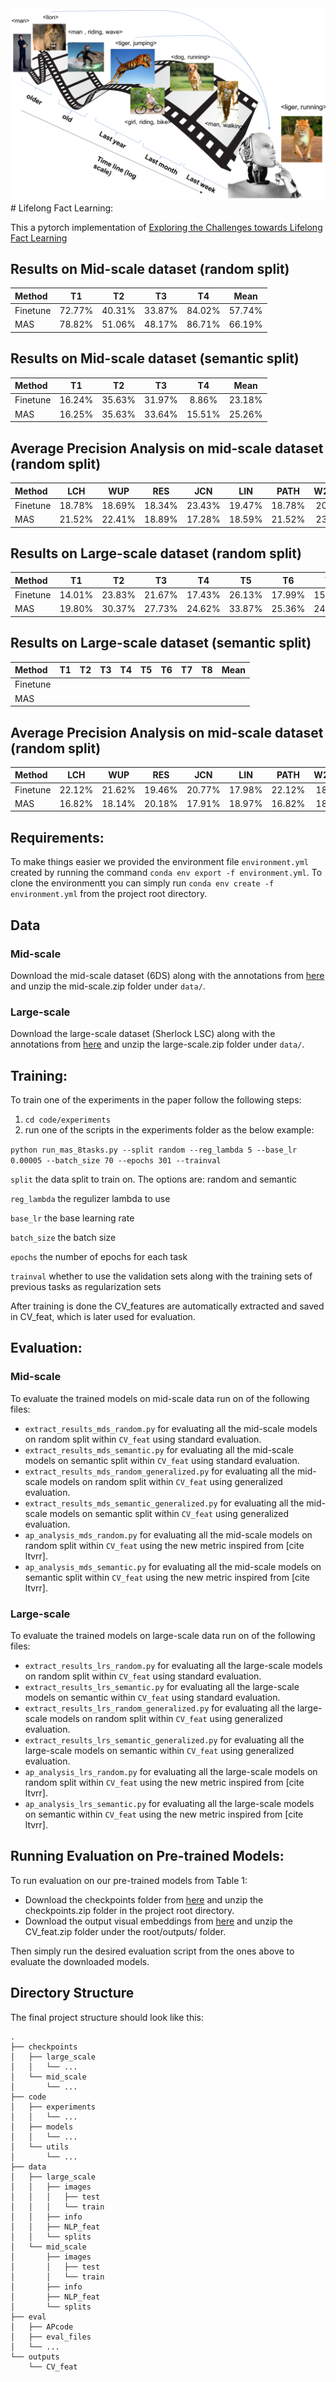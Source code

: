 <img src="teaser3.png" alt="teaser" class="inline"/>
# Lifelong Fact Learning:

This a pytorch implementation of [Exploring the Challenges towards Lifelong Fact Learning](https://arxiv.org/pdf/1812.10524.pdf)

## Results on Mid-scale dataset (random split)
| Method                         |  T1      | T2       | T3       | T4        | Mean      |
| :---                           |  :----:  |  :----:  |  :----:  |  :----:   |  :----:   |
| Finetune                       |  72.77%  | 40.31%   | 33.87%   | 84.02%    | 57.74%    |
| MAS                            |  78.82%  | 51.06%   | 48.17%   | 86.71%    | 66.19%    |

## Results on Mid-scale dataset (semantic split)
| Method                         |  T1      | T2       | T3       | T4        | Mean      |
| :---                           |  :----:  |  :----:  |  :----:  |  :----:   |  :----:   |
| Finetune                       |  16.24%  | 35.63%   | 31.97%   | 8.86%     | 23.18%    |
| MAS                            |  16.25%  | 35.63%   | 33.64%   | 15.51%    | 25.26%    |

## Average Precision Analysis on mid-scale dataset (random split)
| Method                         |  LCH      | WUP       | RES       | JCN       |  LIN      | PATH      | W2V_GN     |
| :---                           |  :----:  |  :----:  |  :----:  |  :----:   |  :----:   |  :----:   |  :----:   |
| Finetune                       |  18.78%  | 18.69%   | 18.34%  | 23.43%     | 19.47%    | 18.78%     | 20.99%     |
| MAS                            |  21.52%  | 22.41%   | 18.89%   | 17.28%    | 18.59%    | 21.52%	|   23.70%  |

## Results on Large-scale dataset (random split)
| Method                         |  T1      | T2       | T3       | T4       |  T5      | T6       | T7       | T8       | Mean     |
| :---                           |  :----:  |  :----:  |  :----:  |  :----:  |  :----:  |  :----:  |  :----:  |  :----:  |  :----:  |
| Finetune                       |  14.01%  | 23.83%   | 21.67%   | 17.43%   | 26.13%   | 17.99%   | 15.67%   | 43.44%   | 22.52%   |
| MAS                            |  19.80%   | 30.37%  | 27.73%   | 24.62%   | 33.87%   | 25.36%   | 24.73%   | 43.65%   | 28.77%   |

## Results on Large-scale dataset (semantic split)
| Method                         |  T1      | T2       | T3       | T4       |  T5      | T6       | T7       | T8       | Mean     |
| :---                           |  :----:  |  :----:  |  :----:  |  :----:  |  :----:  |  :----:  |  :----:  |  :----:  |  :----:  |
| Finetune                       |          |          |          |          |          |          |          |          |          |
| MAS                            |          |          |          |          |          |          |          |          |          |

## Average Precision Analysis on mid-scale dataset (random split)
| Method                         |  LCH      | WUP       | RES       | JCN       |  LIN      | PATH      | W2V_GN     |
| :---                           |  :----:  |  :----:  |  :----:  |  :----:   |  :----:   |  :----:   |  :----:   |
| Finetune                       |  22.12%  | 21.62%   | 19.46%  | 20.77%     | 17.98%    | 22.12%     | 18.74%    |
| MAS                            |  16.82%  | 18.14%   | 20.18%  | 17.91%     | 18.97%    | 16.82%	|   18.89%  |

## Requirements:

To make things easier we provided the environment file `environment.yml` created by running the command `conda env export -f environment.yml`.
To clone the environmentt you can simply run `conda env create -f environment.yml` from the project root directory.

## Data
### Mid-scale
Download the mid-scale dataset (6DS) along with the annotations from [here](https://www.dropbox.com/sh/dl0tzjo922um6jv/AACAOO0aFcNy0HI1r9ON303ja/LLL_files?dl=0&preview=mid_scale.zip&subfolder_nav_tracking=1)
and unzip the mid-scale.zip folder under `data/`.

### Large-scale
Download the large-scale dataset (Sherlock LSC) along with the annotations from [here](https://www.dropbox.com/sh/dl0tzjo922um6jv/AACAOO0aFcNy0HI1r9ON303ja/LLL_files?dl=0&preview=large_scale.zip&subfolder_nav_tracking=1)
and unzip the large-scale.zip folder under `data/`.

## Training:

To train one of the experiments in the paper follow the following steps:
1. `cd code/experiments`
2. run one of the scripts in the experiments folder as the below example:
 
`python run_mas_8tasks.py --split random --reg_lambda 5 --base_lr 0.00005 --batch_size 70 --epochs 301 --trainval`

`split` the data split to train on. The options are: random and semantic

`reg_lambda` the regulizer lambda to use

`base_lr` the base learning rate

`batch_size` the batch size

`epochs` the number of epochs for each task

`trainval` whether to use the validation sets along with the training sets of previous tasks as regularization sets

After training is done the CV_features are automatically extracted and saved in CV_feat, which is later used 
for evaluation.

## Evaluation:
### Mid-scale
To evaluate the trained models on mid-scale data run on of the following files:
* `extract_results_mds_random.py` for evaluating all the mid-scale models on random split within `CV_feat` using standard evaluation.
* `extract_results_mds_semantic.py` for evaluating all the mid-scale models on semantic split within `CV_feat` using standard evaluation.
* `extract_results_mds_random_generalized.py` for evaluating all the mid-scale models on random split within `CV_feat` using generalized evaluation.
* `extract_results_mds_semantic_generalized.py` for evaluating all the mid-scale models on semantic split within `CV_feat` using generalized evaluation.
* `ap_analysis_mds_random.py` for evaluating all the mid-scale models on random split within `CV_feat` using the new metric inspired from [cite ltvrr].
* `ap_analysis_mds_semantic.py` for evaluating all the mid-scale models on semantic split within `CV_feat` using the new metric inspired from [cite ltvrr].

### Large-scale
To evaluate the trained models on large-scale data run on of the following files:

* `extract_results_lrs_random.py` for evaluating all the large-scale models on random split within `CV_feat` using standard evaluation.
* `extract_results_lrs_semantic.py` for evaluating all the large-scale models on semantic within `CV_feat` using standard evaluation.
* `extract_results_lrs_random_generalized.py` for evaluating all the large-scale models on random split within `CV_feat` using generalized evaluation.
* `extract_results_lrs_semantic_generalized.py` for evaluating all the large-scale models on semantic within `CV_feat` using generalized evaluation.
* `ap_analysis_lrs_random.py` for evaluating all the large-scale models on random split within `CV_feat` using the new metric inspired from [cite ltvrr].
* `ap_analysis_lrs_semantic.py` for evaluating all the large-scale models on semantic within `CV_feat` using the new metric inspired from [cite ltvrr].

## Running Evaluation on Pre-trained Models:

To run evaluation on our pre-trained models from Table 1: 
* Download the checkpoints folder from [here]() and unzip the checkpoints.zip folder in the project root directory.
* Download the output visual embeddings from [here]() and unzip the CV_feat.zip folder under the root/outputs/ folder.

Then simply run the desired evaluation script from the ones above to evaluate the downloaded models.

## Directory Structure
The final project structure should look like this:
```
.
├── checkpoints
│   ├── large_scale
│   │   └── ...
│   └── mid_scale
│       └── ...
├── code
│   ├── experiments
│   │   └── ...
│   ├── models
│   │   └── ...
│   └── utils
│       └── ...
├── data
│   ├── large_scale
│   │   ├── images
│   │   │   ├── test
│   │   │   └── train
│   │   ├── info
│   │   ├── NLP_feat 
│   │   └── splits
│   └── mid_scale
│       ├── images
│       │   ├── test
│       │   └── train
│       ├── info
│       ├── NLP_feat
│       └── splits
├── eval
│   ├── APcode
│   ├── eval_files
│   └── ...
└── outputs
    └── CV_feat
```
